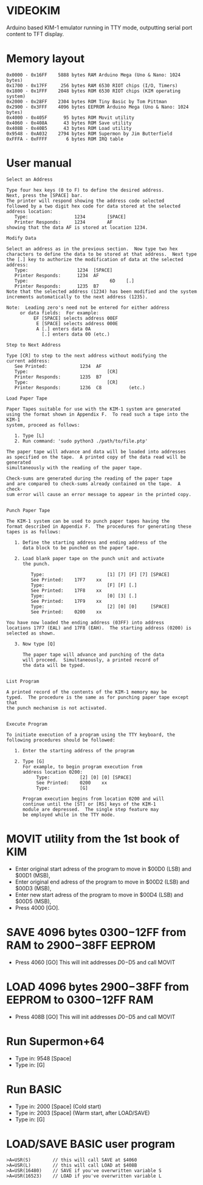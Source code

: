 # VIDEOKIM
Arduino based KIM-1 emulator running in TTY mode, outputting serial port content to TFT display.

# Memory layout
    0x0000 - 0x16FF    5888 bytes RAM Arduino Mega (Uno & Nano: 1024 bytes)
    0x1700 - 0x17FF     256 bytes RAM 6530 RIOT chips (I/O, Timers)
    0x1800 - 0x1FFF    2048 bytes ROM 6530 RIOT chips (KIM operating system)
    0x2000 - 0x28FF    2304 bytes ROM Tiny Basic by Tom Pittman
    0x2900 - 0x3FFF    4096 bytes EEPROM Arduino Mega (Uno & Nano: 1024 bytes)
    0x4000 - 0x405F      95 bytes ROM Movit utility
    0x4060 - 0x408A      43 bytes ROM Save utility
    0x408B - 0x40B5      43 bytes ROM Load utility
    0x9548 - 0xA032    2794 bytes ROM Supermon by Jim Butterfield
    0xFFFA - 0xFFFF       6 bytes ROM IRQ table

# User manual
    Select an Address

    Type four hex keys (0 to F) to define the desired address.
    Next, press the [SPACE] bar.
    The printer will respond showing the address code selected
    followed by a two digit hex code for data stored at the selected
    address location:
       Type:                 1234        [SPACE]
       Printer Responds:     1234        AF
    showing that the data AF is stored at location 1234.

    Modify Data

    Select an address as in the previous section.  Now type two hex
    characters to define the data to be stored at that address.  Next type
    the [.] key to authorize the modification of data at the selected address:
       Type:                  1234  [SPACE]
       Printer Responds:      1234  AF
       Type:                              6D    [.]
       Printer Responds:      1235  B7
    Note that the selected address (1234) has been modified and the system
    increments automatically to the next address (1235).

    Note:  Leading zero's need not be entered for either address
         or data fields:  For example:
              EF [SPACE] selects address 00EF
               E [SPACE] selects address 000E
               A [.] enters data 0A
                 [.] enters data 00 (etc.)

    Step to Next Address

    Type [CR] to step to the next address without modifying the
    current address:
       See Printed:            1234  AF
       Type:                             [CR]
       Printer Responds:       1235  B7
       Type:                             [CR]
       Printer Responds:       1236  C8          (etc.)

    Load Paper Tape

    Paper Tapes suitable for use with the KIM-1 system are generated
    using the format shown in Appendix F.  To read such a tape into the KIM-1
    system, proceed as follows:

       1. Type [L]
       2. Run command: 'sudo python3 ./path/to/file.ptp'

    The paper tape will advance and data will be loaded into addresses
    as specified on the tape.  A printed copy of the data read will be generated
    simultaneously with the reading of the paper tape.

    Check-sums are generated during the reading of the paper tape
    and are compared to check-sums already contained on the tape.  A check-
    sum error will cause an error message to appear in the printed copy.


    Punch Paper Tape

    The KIM-1 system can be used to punch paper tapes having the
    format described in Appendix F.  The procedures for generating these
    tapes is as follows:

       1. Define the starting address and ending address of the
          data block to be punched on the paper tape.

       2. Load blank paper tape on the punch unit and activate
          the punch.

             Type:                       [1] [7] [F] [7] [SPACE]
             See Printed:    17F7    xx
             Type:                       [F] [F] [.]
             See Printed:    17F8    xx
             Type:                       [0] [3] [.]
             See Printed:    17F9    xx
             Type:                       [2] [0] [0]     [SPACE]
             See Printed:    0200    xx

    You have now loaded the ending address (03FF) into address
    locations 17F7 (EAL) and 17F8 (EAH).  The starting address (0200) is
    selected as shown.

       3. Now type [Q]

          The paper tape will advance and punching of the data
          will proceed.  Simultaneously, a printed record of
          the data will be typed.


    List Program

    A printed record of the contents of the KIM-1 memory may be
    typed.  The procedure is the same as for punching paper tape except that
    the punch mechanism is not activated.


    Execute Program

    To initiate execution of a program using the TTY keyboard, the
    following procedures should be followed:

       1. Enter the starting address of the program

       2. Type [G]
          For example, to begin program execution from
          address location 0200:
               Type:           [2] [0] [0] [SPACE]
               See Printed:    0200    xx
               Type:           [G]

          Program execution begins from location 0200 and will
          continue until the [ST] or [RS] keys of the KIM-1
          module are depressed.  The single step feature may
          be employed while in the TTY mode.

# MOVIT utility from the 1st book of KIM
 - Enter original start adress of the program to move in $00D0 (LSB) and $00D1 (MSB),
 - Enter original end adress of the program to move in $00D2 (LSB) and $00D3 (MSB),
 - Enter new start adress of the program to move in $00D4 (LSB) and $00D5 (MSB),
 - Press 4000 [GO].

# SAVE 4096 bytes $0300-$12FF from RAM to $2900-$38FF EEPROM
 - Press 4060 [GO]
This will init addresses $D0-$D5 and call MOVIT

# LOAD 4096 bytes $2900-$38FF from EEPROM to $0300-$12FF RAM
 - Press 408B [GO]
This will init addresses $D0-$D5 and call MOVIT

# Run Supermon+64

 - Type in: 9548 [Space]
 - Type in: [G]

# Run BASIC
 - Type in: 2000 [Space] (Cold start)
 - Type in: 2003 [Space] (Warm start, after LOAD/SAVE)
 - Type in: [G]

# LOAD/SAVE BASIC user program
    >A=USR(S)        // this will call SAVE at $4060
    >A=USR(L)        // this will call LOAD at $408B
    >A=USR(16480)    // SAVE if you've overwritten variable S
    >A=USR(16523)    // LOAD if you've overwritten variable L







